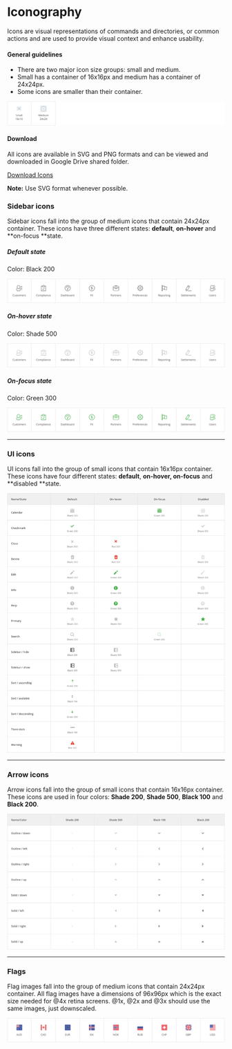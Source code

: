 # Iconography

Icons are visual representations of commands and directories, or common actions and are used to provide visual context and enhance usability.

#### General guidelines

* There are two major icon size groups: small and medium.
* Small has a container of 16x16px and medium has a container of 24x24px.
* Some icons are smaller than their container.

![](/assets/foundations/iconography-sizing-example.png)

#### Download

All icons are available in SVG and PNG formats and can be viewed and downloaded in Google Drive shared folder.

[Download Icons](#)

**Note:** Use SVG format whenever possible.

### Sidebar icons

Sidebar icons fall into the group of medium icons that contain 24x24px container. These icons have three different states: **default**, **on-hover** and **on-focus **state.

##### Default state

Color: Black 200

![](/assets/foundations/iconography-sidebar-icons.png)

##### On-hover state

Color: Shade 500

![](/assets/foundations/iconography-sidebar-icons-on-hover.png)

##### On-focus state

Color: Green 300

![](/assets/foundations/iconography-sidebar-icons-on-focus.png)

---

### UI icons

UI icons fall into the group of small icons that contain 16x16px container. These icons have four different states: **default**, **on-hover, on-focus** and **disabled **state.

![](/assets/foundations/iconography-ui-icons.png)

---

### Arrow icons

Arrow icons fall into the group of small icons that contain 16x16px container. These icons are used in four colors: **Shade 200**, **Shade 500**, **Black 100** and **Black 200**.

![](/assets/foundations/iconography-arrows.png)

---

### Flags

Flag images fall into the group of medium icons that contain 24x24px container. All flag images have a dimensions of 96x96px which is the exact size needed for @4x retina screens. @1x, @2x and @3x should use the same images, just downscaled.

![](/assets/foundations/iconography-flags.png)

